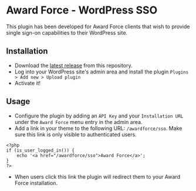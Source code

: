 # Award Force - WordPress SSO

This plugin has been developed for Award Force clients that wish to provide single sign-on capabilities to their WordPress site.

## Installation

- Download the [latest release](https://github.com/tectonic/sso-awardforce/releases) from this repository.
- Log into your WordPress site's admin area and install the plugin `Plugins > Add new > Upload plugin`
- Activate it!

## Usage

- Configure the plugin by adding an `API Key` and your `Installation URL` under the `Award Force` menu entry in the admin area.
- Add a link in your theme to the following URL: `/awardforce/sso`. Make sure this link is only visible to authenticated users.

```
<?php
if (is_user_logged_in()) {
    echo '<a href="/awardforce/sso">Award Force</a>';
}
?>
```

- When users click this link the plugin will redirect them to your Award Force installation.